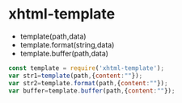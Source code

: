 # xhtml-template
* template(path,data)
* template.format(string,data)
* template.buffer(path,data)

```javascript
const template = require('xhtml-template');
var str1=template(path,{content:""});
var str2=template.format(path,{content:""});
var buffer=template.buffer(path,{content:""});
```